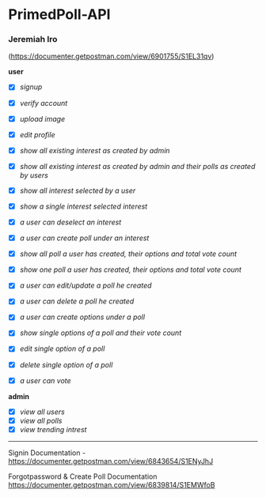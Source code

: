 # PrimedPoll-API

### Jeremiah Iro
(https://documenter.getpostman.com/view/6901755/S1EL31qv)

**user**
- [x] *signup*
- [x] *verify account*
- [x] *upload image*
- [x] *edit profile*

- [x] *show all existing interest as created by admin*
- [x] *show all existing interest as created by admin and their polls as created by users*
- [x] *show all interest selected by a user*
- [x] *show a single interest selected interest*
- [x] *a user can deselect an interest*

- [x] *a user can create poll under an interest*
- [x] *show all poll a user has created, their options and total vote count*
- [x] *show one poll a user has created, their options and total vote count*
- [x] *a user can edit/update a poll he created*
- [x] *a user can delete a poll he created*

- [x] *a user can create options under a poll*
- [x] *show single options of a poll and their vote count*
- [x] *edit single option of a poll*
- [x] *delete single option of a poll*

- [x] *a user can vote*


**admin**
- [x] *view all users*
- [x] *view all polls*
- [x] *view trending intrest*

---

Signin Documentation - https://documenter.getpostman.com/view/6843654/S1ENyJhJ


Forgotpassword & Create Poll Documentation https://documenter.getpostman.com/view/6839814/S1EMWfoB
